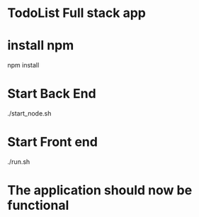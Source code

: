# TodoList Full stack app 


# install npm
npm install 

# Start Back End
./start_node.sh

# Start Front end
./run.sh

# The application should now be functional
